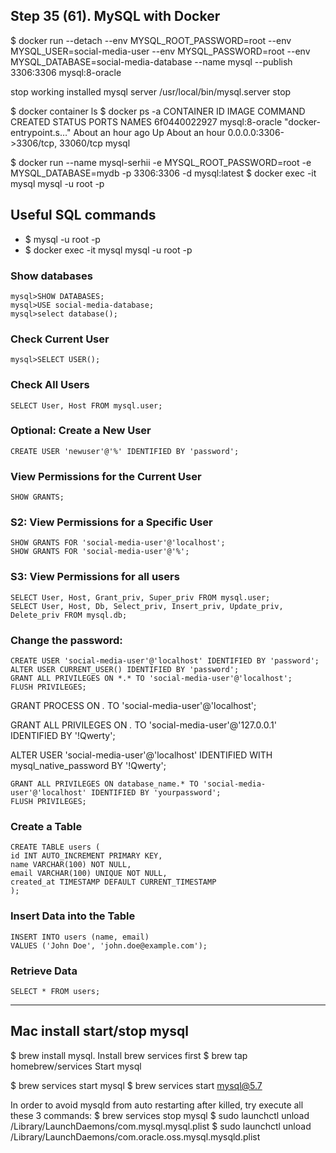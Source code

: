 ## Step 35 (61). MySQL with Docker
$ docker run --detach
--env MYSQL_ROOT_PASSWORD=root
--env MYSQL_USER=social-media-user
--env MYSQL_PASSWORD=root
--env MYSQL_DATABASE=social-media-database
--name mysql
--publish 3306:3306
mysql:8-oracle

stop working installed mysql server
/usr/local/bin/mysql.server stop

$ docker container ls
$ docker ps -a
CONTAINER ID   IMAGE            COMMAND                  CREATED             STATUS             PORTS                               NAMES
6f0440022927   mysql:8-oracle   "docker-entrypoint.s…"   About an hour ago   Up About an hour   0.0.0.0:3306->3306/tcp, 33060/tcp   mysql

$ docker run --name mysql-serhii -e MYSQL_ROOT_PASSWORD=root -e MYSQL_DATABASE=mydb -p 3306:3306 -d mysql:latest
$ docker exec -it mysql mysql -u root -p


## Useful SQL commands
- $ mysql -u root -p
- $ docker exec -it mysql mysql -u root -p

### Show databases
```
mysql>SHOW DATABASES;
mysql>USE social-media-database;
mysql>select database();
```

### Check Current User
```
mysql>SELECT USER();
```
### Check All Users
```
SELECT User, Host FROM mysql.user;
```

### Optional: Create a New User
```
CREATE USER 'newuser'@'%' IDENTIFIED BY 'password';
```
### View Permissions for the Current User
```
SHOW GRANTS;
```

### S2: View Permissions for a Specific User
```
SHOW GRANTS FOR 'social-media-user'@'localhost';
SHOW GRANTS FOR 'social-media-user'@'%';
```

### S3: View Permissions for all users
```
SELECT User, Host, Grant_priv, Super_priv FROM mysql.user;
SELECT User, Host, Db, Select_priv, Insert_priv, Update_priv, Delete_priv FROM mysql.db;
```

### Change the password:
```
CREATE USER 'social-media-user'@'localhost' IDENTIFIED BY 'password';
ALTER USER CURRENT_USER() IDENTIFIED BY 'password';
GRANT ALL PRIVILEGES ON *.* TO 'social-media-user'@'localhost';
FLUSH PRIVILEGES;
```
GRANT PROCESS ON *.* TO 'social-media-user'@'localhost';

GRANT ALL PRIVILEGES ON *.* TO 'social-media-user'@'127.0.0.1' IDENTIFIED BY '!Qwerty';

ALTER USER 'social-media-user'@'localhost' IDENTIFIED WITH mysql_native_password BY '!Qwerty';

```
GRANT ALL PRIVILEGES ON database_name.* TO 'social-media-user'@'localhost' IDENTIFIED BY 'yourpassword';
FLUSH PRIVILEGES;
```

### Create a Table
```
CREATE TABLE users (
id INT AUTO_INCREMENT PRIMARY KEY,
name VARCHAR(100) NOT NULL,
email VARCHAR(100) UNIQUE NOT NULL,
created_at TIMESTAMP DEFAULT CURRENT_TIMESTAMP
);
```
### Insert Data into the Table
```
INSERT INTO users (name, email)
VALUES ('John Doe', 'john.doe@example.com');
```
### Retrieve Data
```
SELECT * FROM users;
```

----
## Mac install start/stop mysql
$ brew install mysql.
Install brew services first
$ brew tap homebrew/services
Start mysql

$ brew services start mysql
$ brew services start mysql@5.7

In order to avoid mysqld from auto restarting after killed, try execute all these 3 commands:
$ brew services stop mysql
$ sudo launchctl unload /Library/LaunchDaemons/com.mysql.mysql.plist
$ sudo launchctl unload /Library/LaunchDaemons/com.oracle.oss.mysql.mysqld.plist